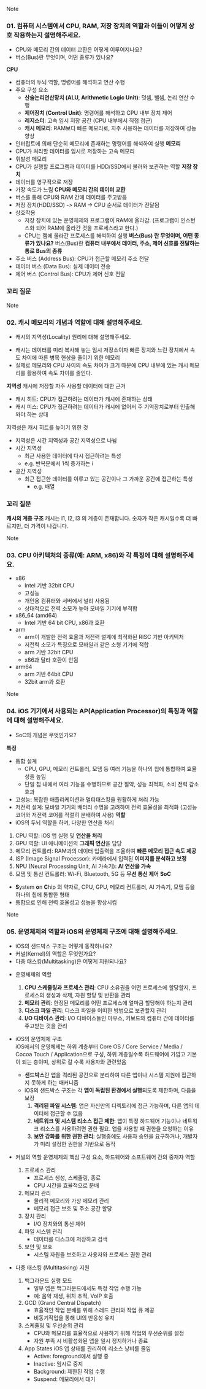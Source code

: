 > [!NOTE]
> 
> ### 01. **컴퓨터 시스템에서 CPU, RAM, 저장 장치의 역할과 이들이 어떻게 상호 작용하는지 설명해주세요.**
> - CPU와 메모리 간의 데이터 교환은 어떻게 이루어지나요?
> - 버스(Bus)란 무엇이며, 어떤 종류가 있나요?

**CPU**
- 컴퓨터의 두뇌 역할, 명령어를 해석하고 연산 수행
- 주요 구성 요소
    - **산술논리연산장치 (ALU, Arithmetic Logic Unit)**: 덧셈, 뺄셈, 논리 연산 수행
    - **제어장치 (Control Unit)**: 명령어를 해석하고 CPU 내부 장치 제어
    - **레지스터**: 고속 임시 저장 공간 (CPU 내부에서 직접 접근)
    - **캐시 메모리**: RAM보다 빠른 메모리로, 자주 사용하는 데이터를 저장하여 성능 향상
- 인터럽트에 의해 단순히 메모리에 존재하는 명령어를 해석하여 실행
**메모리**
- CPU가 처리할 데이터를 임시로 저장하는 고속 메모리
- 휘발성 메모리
- CPU가 실행할 프로그램과 데이터를 HDD/SSD에서 불러와 보관하는 역할
**저장 장치**
- 데이터를 영구적으로 저장
- 가장 속도가 느림
**CPU와 메모리 간의 데이터 교환**
- 버스를 통해 CPU와 RAM 간에 데이터를 주고받음
- 저장 장치(HDD/SSD) -> RAM -> CPU 순서로 데이터가 전달됨
- 상호작용
    - 저장 장치에 있는 운영체제와 프로그램이 RAM에 올라감. (프로그램이 인스턴스화 되어 RAM에 올라간 것을 프로세스라고 한다.)
    - CPU는 램에 올라간 프로세스를 해석하여 실행
**버스(Bus) 란 무엇이며, 어떤 종류가 있나요?**
버스(Bus)란 **컴퓨터 내부에서 데이터, 주소, 제어 신호를 전달하는 통로**
**Bus의 종류**
- 주소 버스 (Address Bus): CPU가 접근할 메모리 주소 전달
- 데이터 버스 (Data Bus): 실제 데이터 전송
- 제어 버스 (Control Bus): CPU가 제어 신호 전달
### 꼬리 질문

> [!NOTE]
> 
> ### 02. **캐시 메모리의 개념과 역할에 대해 설명해주세요.**
> - 캐시의 지역성(Locality) 원리에 대해 설명해주세요.

- 캐시는 데이터를 미리 복사해 놓는 임시 저장소이자 빠른 장치와 느린 장치에서 속도 차이에 따른 병목 현상을 줄이기 위한 메모리
- 실제로 메모리와 CPU 사이의 속도 차이가 크기 때문에 CPU 내부에 있는 캐시 메모리를 활용하여 속도 차이를 줄인다.

**지역성**
캐시에 저장할 자주 사용할 데이터에 대한 근거
- 캐시 히트: CPU가 접근하려는 데이터가 캐시에 존재하는 상태
- 캐시 미스: CPU가 접근하려는 데이터가 캐시에 없어서 주 기억장치로부터 인출해와야 하는 상태

지역성은 캐시 히트를 높이기 위한 것
- 지역성은 시간 지역성과 공간 지역성으로 나뉨
- 시간 지역성
	- 최근 사용한 데이터에 다시 접근하려는 특성
	- e.g. 반복문에서 1씩 증가하는 i
- 공간 지역성
	- 최근 접근한 데이터를 이루고 있는 공간이나 그 가까운 공간에 접근하는 특성
		- e.g. 배열
### 꼬리 질문
**캐시의 계층 구조**
캐시는 l1, l2, l3 의 계층이 존재합니다.
숫자가 작은 캐시일수록 더 빠르지만, 더 가격이 나갑니다.

> [!NOTE]
> 
> ### 03. **CPU 아키텍처의 종류(예: ARM, x86)와 각 특징에 대해 설명해주세요.**

- x86
	- Intel 기반 32bit CPU
	- 고성능
	- 개인용 컴퓨터와 서버에서 널리 사용됨
	- 상대적으로 전력 소모가 높아 모바일 기기에 부적합
- x86_64 (amd64)
	- Intel 기반 64 bit CPU, x86과 호환
- arm
    - arm이 개발한 전력 효율과 저전력 설계에 최적화된 RISC 기반 아키텍처
	- 저전력 소모가 특징으로 모바일과 같은 소형 기기에 적합
	- arm 기반 32bit CPU
	- x86과 달라 호환이 안됨
- arm64
	- arm 기반 64bit CPU
	- 32bit arm과 호환

> [!NOTE]
> 
> ### 04. **iOS 기기에서 사용되는 AP(Application Processor)의 특징과 역할에 대해 설명해주세요.**
> - SoC의 개념은 무엇인가요?  

**특징**
- 통합 설계
	- CPU, GPU, 메모리 컨트롤러, 모뎀 등 여러 기능을 하나의 칩에 통합하여 효율성을 높임
	- 단일 칩 내에서 여러 기능을 수행하므로 공간 절약, 성능 최적화, 소비 전력 감소 효과
- 고성능: 복잡한 애플리케이션과 멀티태스킹을 원활하게 처리 가능
- 저전력 설계: 모바일 기기의 배터리 수명을 고려하여 전력 효율성을 최적화 (고성능 코어와 저전력 코어를 적절히 분배하여 사용)
**역할**
- iOS의 두뇌 역할을 하며, 다양한 연산을 처리
1. CPU 역할: iOS 앱 실행 및 **연산을 처리**
2. GPU 역할: UI 애니메이션의 **그래픽 연산**을 담당
3. 메모리 컨트롤러: RAM과의 데이터 입출력을 조율하여 **빠른 메모리 접근 속도 제공**
4. ISP (Image Signal Processor): 카메라에서 입력된 **이미지를 분석하고 보정**
5. NPU (Neural Processing Unit, AI 가속기): **AI 연산을 가속**
6. 모뎀 및 통신 컨트롤러: Wi-Fi, Bluetooth, 5G 등 **무선 통신 제어**
**SoC**
- **S**ystem **o**n **C**hip 의 약자로, CPU, GPU, 메모리 컨트롤러, AI 가속기, 모뎀 등을 하나의 칩에 통합한 형태
- 통합으로 인해 전력 효율성고 성능을 향상시킴

> [!NOTE]
> 
> ### 05. **운영체제의 역할과 iOS의 운영체제 구조에 대해 설명해주세요.**
> - iOS의 샌드박스 구조는 어떻게 동작하나요?
> - 커널(Kernel)의 역할은 무엇인가요?
> - 다중 태스킹(Multitasking)은 어떻게 지원되나요?

- 운영체제의 역할
    1. **CPU 스케줄링과 프로세스 관리**: CPU 소유권을 어떤 프로세스에 할당할지, 프로세스의 생성과 삭제, 자원 할당 및 반환을 관리
    2. **메모리 관리**: 한정된 메모리를 어떤 프로세스에 얼마큼 할당해야 하는지 관리
    3. **디스크 파일 관리**: 디스크 파일을 어떠한 방법으로 보관할지 관리
    4. **I/O 디바이스 관리**: I/O 디바이스들인 마우스, 키보드와 컴퓨터 간에 데이터를 주고받는 것을 관리

- iOS의 운영체제 구조    
    iOS에서의 운영체제는 하위 계층부터 Core OS / Core Service / Media / Cocoa Touch / Application으로 구성, 하위 계층일수록 하드웨어에 가깝고 기본이 되는 층이며, 상위로 갈 수록 사용자와 관련있음
    - **샌드박스**란 앱을 격리된 공간으로 분리하여 다른 앱이나 시스템 지원에 접근하지 못하게 하는 매커니즘
    - iOS의 샌드박스 구조는 각 **앱이 독립된 환경에서 실행**되도록 제한하며, 다음을 보장
        1. **격리된 파일 시스템**: 앱은 자신만의 디렉토리에 접근 가능하며, 다른 앱의 데이터에 접근할 수 없음
        2. **네트워크 및 시스템 리소스 접근 제한**: 앱이 특정 하드웨어 기능이나 네트워크 리소스를 사용하려면 권한 필요. 앱을 사용할 때 권한을 요청하는 이유
        3. **보안 강화를 위한 권한 관리**: 실행중에도 사용자 승인을 요구하거나, 개발자가 미리 설정한 권한을 기반으로 동작

- 커널의 역할
    운영체제의 핵심 구성 요소, 하드웨어와 소프트웨어 간의 중재자 역할    
    1. 프로세스 관리
        - 프로세스 생성, 스케줄링, 종료
        - CPU 시간을 효율적으로 분배
    2. 메모리 관리
        - 물리적 메모리와 가상 메모리 관리
        - 메모리 접근 보호 및 주소 공간 할당
    3. 장치 관리
        - I/O 장치와의 통신 제어
    4. 파일 시스템 관리
        - 데이터를 디스크에 저장하고 검색
    5. 보안 및 보호
        - 시스템 자원을 보호하고 사용자와 프로세스 권한 관리

- 다중 태스킹 (Multitasking) 지원
    1. 백그라운드 실행 모드
        - 일부 앱은 백그라운드에서도 특정 작업 수행 가능
        - 예: 음악 재생, 위치 추적, VoIP 호출
    2. GCD (Grand Central Dispatch)
        - 효율적인 작업 분배를 위해 스레드 관리와 작업 큐 제공
        - 비동기작업을 통해 UI의 반응성 유지
    3. 스케줄링 및 우선순위 관리
        - CPU와 메모리를 효율적으로 사용하기 위해 작업의 우선순위를 설정
        - 자원 부족 시 비활성화된 앱을 일시 정지하거나 종료
    4. App States
        iOS 앱 상태를 관리하여 리소스 낭비를 줄임
        - Active: foreground에서 실행 중
        - Inactive: 임시로 중지
        - Background: 제한된 작업 수행
        - Suspend: 메모리에서 대기